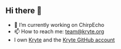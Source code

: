 ## Hi there 👋

- 🔭 I’m currently working on ChirpEcho
- 📫 How to reach me: team@kryte.org
- I own [Kryte](https://kryte.org) and the [Kryte GitHub account](https://github.com/@KryteTeam)
